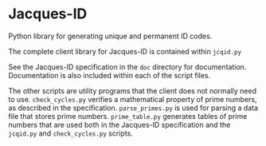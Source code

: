 # Jacques-ID
Python library for generating unique and permanent ID codes.

The complete client library for Jacques-ID is contained within `jcqid.py`

See the Jacques-ID specification in the `doc` directory for documentation.  Documentation is also included within each of the script files.

The other scripts are utility programs that the client does not normally need to use.  `check_cycles.py` verifies a mathematical property of prime numbers, as described in the specification.  `parse_primes.py` is used for parsing a data file that stores prime numbers.  `prime_table.py` generates tables of prime numbers that are used both in the Jacques-ID specification and the `jcqid.py` and `check_cycles.py` scripts.
